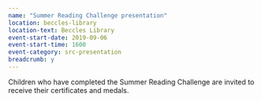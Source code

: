 ```yaml
---
name: "Summer Reading Challenge presentation"
location: beccles-library
location-text: Beccles Library
event-start-date: 2019-09-06
event-start-time: 1600
event-category: src-presentation
breadcrumb: y
---
```


Children who have completed the Summer Reading Challenge are invited to receive their certificates and medals.
